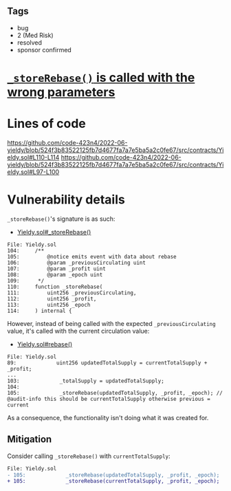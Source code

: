 ## Tags

- bug
- 2 (Med Risk)
- resolved
- sponsor confirmed

# [`_storeRebase()` is called with the wrong parameters](https://github.com/code-423n4/2022-06-yieldy-findings/issues/259) 

# Lines of code

https://github.com/code-423n4/2022-06-yieldy/blob/524f3b83522125fb7d4677fa7a7e5ba5a2c0fe67/src/contracts/Yieldy.sol#L110-L114
https://github.com/code-423n4/2022-06-yieldy/blob/524f3b83522125fb7d4677fa7a7e5ba5a2c0fe67/src/contracts/Yieldy.sol#L97-L100


# Vulnerability details

`_storeRebase()`'s signature is as such:

- [Yieldy.sol#_storeRebase()](https://github.com/code-423n4/2022-06-yieldy/blob/524f3b83522125fb7d4677fa7a7e5ba5a2c0fe67/src/contracts/Yieldy.sol#L110-L114)

```solidity
File: Yieldy.sol
104:     /**
105:         @notice emits event with data about rebase
106:         @param _previousCirculating uint
107:         @param _profit uint
108:         @param _epoch uint
109:      */
110:     function _storeRebase(
111:         uint256 _previousCirculating,
112:         uint256 _profit,
113:         uint256 _epoch
114:     ) internal {
```

However, instead of being called with the expected `_previousCirculating` value, it's called with the current circulation value:

- [Yieldy.sol#rebase()](https://github.com/code-423n4/2022-06-yieldy/blob/524f3b83522125fb7d4677fa7a7e5ba5a2c0fe67/src/contracts/Yieldy.sol#L97-L100)

```solidity
File: Yieldy.sol
89:             uint256 updatedTotalSupply = currentTotalSupply + _profit;
...
103:             _totalSupply = updatedTotalSupply;
104: 
105:             _storeRebase(updatedTotalSupply, _profit, _epoch); // @audit-info this should be currentTotalSupply otherwise previous = current
```

As a consequence, the functionality isn't doing what it was created for.

## Mitigation

Consider calling `_storeRebase()` with `currentTotalSupply`:

```diff
File: Yieldy.sol
- 105:             _storeRebase(updatedTotalSupply, _profit, _epoch);
+ 105:             _storeRebase(currentTotalSupply, _profit, _epoch);
```


